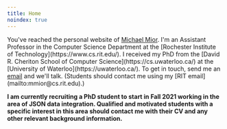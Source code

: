 ```yaml
---
title: Home
noindex: true
---
```


<div class="h-card">
You've reached the personal website of <a class="p-name u-url" rel="me" href="https://michael.mior.ca/">Michael Mior</a>.
I'm an Assistant Professor in the Computer Science Department at the [Rochester Institute of Technology](https://www.cs.rit.edu/).
I received my PhD from the [David R. Cheriton School of Computer Science](https://cs.uwaterloo.ca/) at the [University of Waterloo](https://uwaterloo.ca/).
To get in touch, send me an <a rel="me" class="u-email" href="mailto:michael@mior.ca">email</a> and we'll talk.
(Students should contact me using my [RIT email](mailto:mmior@cs.rit.edu).)
</div>

**I am currently recruiting a PhD student to start in Fall 2021 working in the area of JSON data integration.
Qualified and motivated students with a specific interest in this area should contact me with their CV and any other relevant background information.**
